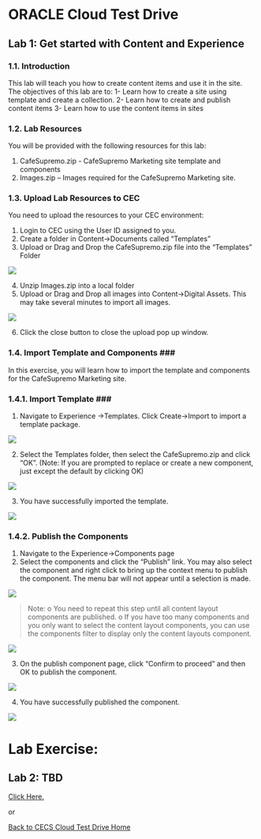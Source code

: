 # ORACLE Cloud Test Drive #

## Lab 1: Get started with Content and Experience ##

### 1.1. Introduction ###

This lab will teach you how to create content items and use it in the site. 
The objectives of this lab are to: 
1- Learn how to create a site using template and create a collection. 
2- Learn how to create and publish content items 
3- Learn how to use the content items in sites 

### 1.2. Lab Resources ###

You will be provided with the following resources for this lab: 
1. CafeSupremo.zip - CafeSupremo Marketing site template and components 
2. Images.zip – Images required for the CafeSupremo Marketing site.

### 1.3. Upload Lab Resources to CEC ###

You need to upload the resources to your CEC environment: 
1. Login to CEC using the User ID assigned to you. 
2. Create a folder in Content->Documents called “Templates” 
3. Upload or Drag and Drop the CafeSupremo.zip file into the “Templates” Folder

![](images/1.3.3.png)
 
4. Unzip Images.zip into a local folder 
5. Upload or Drag and Drop all images into Content->Digital Assets. This may take several minutes to import all images. 

![](images/1.3.5.png)

6. Click the close button to close the upload pop up window. 


### 1.4. Import Template and Components ###

In this exercise, you will learn how to import the template and components for the CafeSupremo Marketing site.

### 1.4.1. Import Template ###

1. Navigate to Experience ->Templates. Click Create->Import to import a template package.

![](images/1.4.1.1.png)

2. Select the Templates folder, then select the CafeSupremo.zip and click “OK”. (Note: If you are prompted to replace or create a new component, just except the default by clicking OK)

![](images/1.4.1.2.png)  

3. You have successfully imported the template. 

![](images/1.4.1.3.png)

### 1.4.2. Publish the Components ###

1. Navigate to the Experience->Components page 
2. Select the components and click the “Publish” link. You may also select the component and right click to bring up the context menu to publish the component. The menu bar will not appear until a selection is made. 

![](images/1.4.2.2.png)

>Note:
o You need to repeat this step until all content layout components are published. 
o If you have too many components and you only want to select the content layout components, you can use the components filter to display only the content layouts component. 

![](images/1.4.2.2.a.png)

3. On the publish component page, click “Confirm to proceed” and then OK to publish the component. 

![](images/1.4.2.3.png)

4. You have successfully published the component. 

![](images/1.4.2.4.png)


# Lab Exercise: #

## Lab 2: TBD ##

[Click Here.](102-CecsLab.md)

or

[Back to CECS Cloud Test Drive Home](README.md)